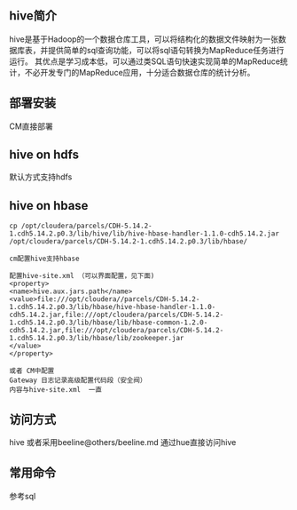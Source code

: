 ## hive简介
hive是基于Hadoop的一个数据仓库工具，可以将结构化的数据文件映射为一张数据库表，并提供简单的sql查询功能，可以将sql语句转换为MapReduce任务进行运行。 其优点是学习成本低，可以通过类SQL语句快速实现简单的MapReduce统计，不必开发专门的MapReduce应用，十分适合数据仓库的统计分析。

## 部署安装
CM直接部署

## hive on hdfs
默认方式支持hdfs

## hive on hbase
    cp /opt/cloudera/parcels/CDH-5.14.2-1.cdh5.14.2.p0.3/lib/hive/lib/hive-hbase-handler-1.1.0-cdh5.14.2.jar /opt/cloudera/parcels/CDH-5.14.2-1.cdh5.14.2.p0.3/lib/hbase/

    cm配置hive支持hbase

    配置hive-site.xml （可以界面配置，见下面)
    <property>
    <name>hive.aux.jars.path</name>
    <value>file:///opt/cloudera//parcels/CDH-5.14.2-1.cdh5.14.2.p0.3/lib/hbase/hive-hbase-handler-1.1.0-cdh5.14.2.jar,file:///opt/cloudera/parcels/CDH-5.14.2-1.cdh5.14.2.p0.3/lib/hbase/lib/hbase-common-1.2.0-cdh5.14.2.jar,file:///opt/cloudera/parcels/CDH-5.14.2-1.cdh5.14.2.p0.3/lib/hbase/lib/zookeeper.jar
    </value>
    </property>

    或者 CM中配置
    Gateway 日志记录高级配置代码段（安全阀）
    内容与hive-site.xml  一直


## 访问方式
hive 或者采用beeline@others/beeline.md
通过hue直接访问hive

## 常用命令
参考sql
